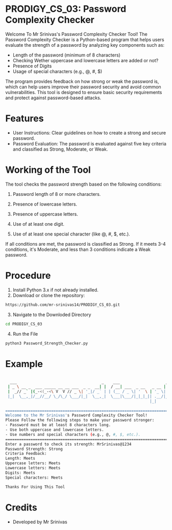 # PRODIGY_CS_03: Password Complexity Checker

Welcome To Mr Srinivas's Password Complexity Checker Tool!
The Password Complexity Checker is a Python-based program that helps users evaluate the strength of a password by analyzing key components such as:

- Length of the password (minimum of 8 characters)
- Checking Wether uppercase and lowercase letters are added or not?
- Presence of Digits
- Usage of special characters (e.g., @, #, $)

The program provides feedback on how strong or weak the password is, which can help users improve their password security and avoid common vulnerabilities. This tool is designed to ensure basic security requirements and protect against password-based attacks.

# Features

- User Instructions: Clear guidelines on how to create a strong and secure password.
- Password Evaluation: The password is evaluated against five key criteria and classified as Strong, Moderate, or Weak.

# Working of the Tool

The tool checks the password strength based on the following conditions:

1. Password length of 8 or more characters.

2. Presence of lowercase letters.

3. Presence of uppercase letters.

4. Use of at least one digit.

5. Use of at least one special character (like @, #, $, etc.).

If all conditions are met, the password is classified as Strong. If it meets 3-4 conditions, it's Moderate, and less than 3 conditions indicate a Weak password.

# Procedure

1. Install Python 3.x if not already installed.
2. Download or clone the repository:
```bash
https://github.com/mr-srinivas14/PRODIGY_CS_03.git
```
3. Navigate to the Downloded Directory
```bash
cd PRODIGY_CS_03
```
4. Run the File
```bash
python3 Password_Strength_Checker.py
```
# Example
```bash

  ___                                     _    ___                    _            _  _            ___  _              _             
 | _ \ __ _  ___ _____ __ __ ___  _ _  __| |  / __| ___  _ __   _ __ | | ___ __ __(_)| |_  _  _   / __|| |_   ___  __ | |__ ___  _ _ 
 |  _// _` |(_-<(_-<\ V  V // _ \| '_|/ _` | | (__ / _ \| '  \ | '_ \| |/ -_)\ \ /| ||  _|| || | | (__ | ' \ / -_)/ _|| / // -_)| '_|
 |_|  \__,_|/__//__/ \_/\_/ \___/|_|  \__,_|  \___|\___/|_|_|_|| .__/|_|\___|/_\_\|_| \__| \_, |  \___||_||_|\___|\__||_\_\___||_|  
                                                               |_|                         |__/                                      
    
================================================================================
Welcome to the Mr Srinivas's Password Complexity Checker Tool!
Please Follow the following steps to make your password stronger:
- Password must be at least 8 characters long.
- Use both uppercase and lowercase letters.
- Use numbers and special characters (e.g., @, #, $, etc.).
================================================================================
Enter a password to check its strength: MrSrinivas@1234
Password Strength: Strong
Criteria Feedback:
Length: Meets
Uppercase letters: Meets
Lowercase letters: Meets
Digits: Meets
Special characters: Meets

Thanks For Using This Tool
```
# Credits
- Developed by Mr Srinivas

